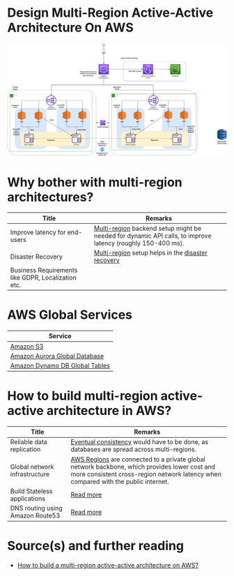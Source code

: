 # Design Multi-Region Active-Active Architecture On AWS

![img.png](AWS-Multi-Region-AZ-HA.drawio.png)

# Why bother with multi-region architectures?

| Title                                              | Remarks                                                                                                                                                                                           |
|----------------------------------------------------|---------------------------------------------------------------------------------------------------------------------------------------------------------------------------------------------------|
| Improve latency for end-users                      | [Multi-region](../../2_AWSServices/AWS-Global-Architecture-Region-AZ.md) backend setup might be needed for dynamic API calls, to improve latency (roughly 150-400 ms).                          |
| Disaster Recovery                                  | [Multi-region](../../2_AWSServices/AWS-Global-Architecture-Region-AZ.md) setup helps in the [disaster recovery](../../7a_HighAvailability/DisasterRecovery.md) |
| Business Requirements like GDPR, Localization etc. |                                                                                                                                                                                                   |

# AWS Global Services

| Service                                                                                                                  |
|--------------------------------------------------------------------------------------------------------------------------|
| [Amazon S3](../../2_AWSServices/7_StorageServices/3_ObjectStorageS3/Readme.md#cross-region-supported)                  |
| [Amazon Aurora Global Database](../../2_AWSServices/6_DatabaseServices/AmazonRDS/AmazonAurora/AuroraGlobalDatabase.md) |
| [Amazon Dynamo DB Global Tables](../../2_AWSServices/6_DatabaseServices/AmazonDynamoDB/Readme.md)                      |

# How to build multi-region active-active architecture in AWS?

| Title                            | Remarks                                                                                                                                                                                                                                          |
|----------------------------------|--------------------------------------------------------------------------------------------------------------------------------------------------------------------------------------------------------------------------------------------------|
| Reliable data replication        | [Eventual consistency](../../3_DatabaseServices/4_Consistency&Replication/Readme.md) would have to be done, as databases are spread across multi-regions.                                                     |
| Global network infrastructure    | [AWS Regions](../../2_AWSServices/AWS-Global-Architecture-Region-AZ.md) are connected to a private global network backbone, which provides lower cost and more consistent cross-region network latency when compared with the public internet. |
| Build Stateless applications     | [Read more](../../7_Scalability/StatefulVsStateless.md)                                                                                                                                                               |
| DNS routing using Amazon Route53 | [Read more](../../2_AWSServices/1_NetworkingAndContentDelivery/1_EdgeNetworking/AmazonRoute53/Readme.md)                                                                                                                                       |

# Source(s) and further reading
- [How to build a multi-region active-active architecture on AWS?](https://acloudguru.com/blog/engineering/why-and-how-do-we-build-a-multi-region-active-active-architecture)
